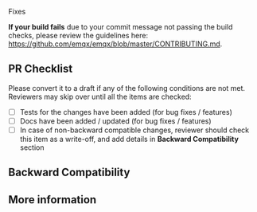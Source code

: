 <!-- Please describe the current behavior and link to a relevant issue. -->
Fixes <issue-number>

**If your build fails** due to your commit message not passing the build checks, please review the guidelines here: https://github.com/emqx/emqx/blob/master/CONTRIBUTING.md.

## PR Checklist
Please convert it to a draft if any of the following conditions are not met. Reviewers may skip over until all the items are checked:

- [ ] Tests for the changes have been added (for bug fixes / features)
- [ ] Docs have been added / updated (for bug fixes / features)
- [ ] In case of non-backward compatible changes, reviewer should check this item as a write-off, and add details in **Backward Compatibility** section

## Backward Compatibility

## More information
